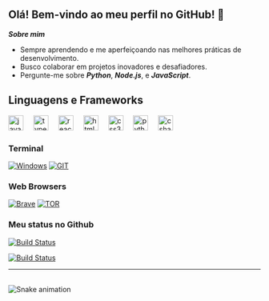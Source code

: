 ## Olá! Bem-vindo ao meu perfil no GitHub! 👋

***Sobre mim***

* Sempre aprendendo e me aperfeiçoando nas melhores práticas de desenvolvimento.
* Busco colaborar em projetos inovadores e desafiadores.
* Pergunte-me sobre ***Python***, ***Node.js***, e ***JavaScript***.

## Linguagens e Frameworks
<div align="left">
  <img src="https://cdn.jsdelivr.net/gh/devicons/devicon/icons/javascript/javascript-original.svg" height="30" alt="javascript logo"  />
  <img width="12" />
  <img src="https://cdn.jsdelivr.net/gh/devicons/devicon/icons/typescript/typescript-original.svg" height="30" alt="typescript logo"  />
  <img width="12" />
  <img src="https://cdn.jsdelivr.net/gh/devicons/devicon/icons/react/react-original.svg" height="30" alt="react logo"  />
  <img width="12" />
  <img src="https://cdn.jsdelivr.net/gh/devicons/devicon/icons/html5/html5-original.svg" height="30" alt="html5 logo"  />
  <img width="12" />
  <img src="https://cdn.jsdelivr.net/gh/devicons/devicon/icons/css3/css3-original.svg" height="30" alt="css3 logo"  />
  <img width="12" />
  <img src="https://cdn.jsdelivr.net/gh/devicons/devicon/icons/python/python-original.svg" height="30" alt="python logo"  />
  <img width="12" />
  <img src="https://cdn.jsdelivr.net/gh/devicons/devicon/icons/csharp/csharp-original.svg" height="30" alt="csharp logo"  />
</div>

### Terminal 

[![Windows](https://img.shields.io/badge/windows%20terminal-4D4D4D?style=for-the-badge&logo=windows%20terminal&logoColor=white)](https://github.com/kurtzthereal/KurtzTheReal/edit/main/README.md)
[![GIT](https://img.shields.io/badge/GIT-E44C30?style=for-the-badge&logo=git&logoColor=white)](https://github.com/kurtzthereal/KurtzTheReal/edit/main/README.md)

### Web Browsers

[![Brave](https://img.shields.io/badge/Brave-FF1B2D?style=for-the-badge&logo=Brave&logoColor=white)](https://github.com/kurtzthereal/KurtzTheReal/edit/main/README.md)
[![TOR](https://img.shields.io/badge/Tor_Browser-7D4698?style=for-the-badge&logo=Tor-Browser&logoColor=white)](https://github.com/kurtzthereal/KurtzTheReal/edit/main/README.md)

### Meu status no Github

[![Build Status](https://camo.githubusercontent.com/0ae47fe7a7905ba0afddaccce68482676b056215bc7c03128e0bf143a4e45400/68747470733a2f2f6769746875622d726561646d652d73746174732e76657263656c2e6170702f6170693f757365726e616d653d66346b69652673686f775f69636f6e733d74727565267468656d653d6f6365616e5f6461726b26636f756e745f707269766174653d7472756526686964655f626f726465723d74727565266c6f63616c653d70742d6272)](https://github.com/kurtzthereal/KurtzTheReal/edit/main/README.md)

[![Build Status](https://camo.githubusercontent.com/951222343bc3220f3a8dc07ea5df02f68d37220846119dfe738872becc76ecd2/68747470733a2f2f6769746875622d726561646d652d73746174732e76657263656c2e6170702f6170692f746f702d6c616e67732f3f757365726e616d653d66346b6965266c61796f75743d636f6d70616374266c616e67735f636f756e743d36267468656d653d6f6365616e5f6461726b26686964655f626f726465723d74727565)](https://github.com/kurtzthereal/KurtzTheReal/edit/main/README.md)

---


<br clear="both">

<img src="https://raw.githubusercontent.com/zThiagoR/zThiagoR/output/github-contribution-grid-snake.svg" alt="Snake animation" />

###

